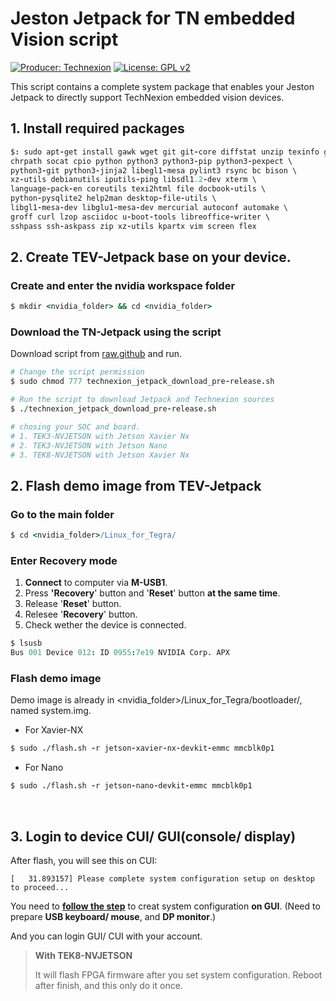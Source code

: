 # Jeston Jetpack for TN embedded Vision script

[![Producer: Technexion](https://img.shields.io/badge/Producer-Technexion-blue.svg)](https://www.technexion.com)
[![License: GPL v2](https://img.shields.io/badge/License-GPL%20v2-blue.svg)](https://www.gnu.org/licenses/old-licenses/gpl-2.0.en.html)

This script contains a complete system package that enables your Jeston Jetpack to directly support TechNexion embedded vision devices.

## 1. Install required packages
```coffeescript
$: sudo apt-get install gawk wget git git-core diffstat unzip texinfo gcc-multilib build-essential \
chrpath socat cpio python python3 python3-pip python3-pexpect \
python3-git python3-jinja2 libegl1-mesa pylint3 rsync bc bison \
xz-utils debianutils iputils-ping libsdl1.2-dev xterm \
language-pack-en coreutils texi2html file docbook-utils \
python-pysqlite2 help2man desktop-file-utils \
libgl1-mesa-dev libglu1-mesa-dev mercurial autoconf automake \
groff curl lzop asciidoc u-boot-tools libreoffice-writer \
sshpass ssh-askpass zip xz-utils kpartx vim screen flex
```

## 2. Create TEV-Jetpack base on your device.

### Create and enter the nvidia workspace folder
```coffeescript
$ mkdir <nvidia_folder> && cd <nvidia_folder>
```

### Download the TN-Jetpack using the script
Download script from [raw.github](https://raw.githubusercontent.com/TechNexion-Vision/TEV-Jetson_Jetpack_script/master/technexion_jetpack_download_pre-release.sh) and run.
```coffeescript
# Change the script permission
$ sudo chmod 777 technexion_jetpack_download_pre-release.sh

# Run the script to download Jetpack and Technexion sources
$ ./technexion_jetpack_download_pre-release.sh

# chosing your SOC and board.
# 1. TEK3-NVJETSON with Jetson Xavier Nx
# 2. TEK3-NVJETSON with Jetson Nano
# 3. TEK8-NVJETSON with Jetson Xavier Nx
```
## 2. Flash demo image from TEV-Jetpack

### Go to the main folder
```coffeescript
$ cd <nvidia_folder>/Linux_for_Tegra/
```

### Enter Recovery mode
1. **Connect** to computer via **M-USB1**.
2. Press **'Recovery**' button and '**Reset**' button **at the same time**.
3. Release '**Reset**' button.
4. Relesee '**Recovery**' button.
5. Check wether the device is connected.
```coffeescript
$ lsusb
Bus 001 Device 012: ID 0955:7e19 NVIDIA Corp. APX
```

### Flash demo image 
Demo image is already in <nvidia_folder>/Linux_for_Tegra/bootloader/, named system.img.

* For Xavier-NX
```coffeescript
$ sudo ./flash.sh -r jetson-xavier-nx-devkit-emmc mmcblk0p1 
```

* For Nano
```coffeescript
$ sudo ./flash.sh -r jetson-nano-devkit-emmc mmcblk0p1 
```
<br />

## 3. Login to device CUI/ GUI(console/ display)
After flash, you will see this on CUI:
```
[   31.893157] Please complete system configuration setup on desktop to proceed...
```
You need to **[follow the step](https://www.linuxtechi.com/ubuntu-18-04-lts-desktop-installation-guide-screenshots/)** to creat system configuration **on GUI**.
(Need to prepare **USB keyboard/ mouse**, and **DP monitor**.)

And you can login GUI/ CUI with your account.
> **With TEK8-NVJETSON**
> 
> It will flash FPGA firmware after you set system configuration.
> Reboot after finish, and this only do it once.

